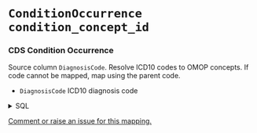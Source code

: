 # `ConditionOccurrence` `condition_concept_id`
### CDS Condition Occurrence
Source column  `DiagnosisCode`.
Resolve ICD10 codes to OMOP concepts. If code cannot be mapped, map using the parent code.
* `DiagnosisCode` ICD10 diagnosis code
<details>
<summary>SQL</summary>

```sql
select
	distinct
		d.DiagnosisCode,
		d.DiagnosisId,
		line01.NHSNumber,
		line01.CDSActivityDate
from omop_staging.cds_diagnosis d
	inner join omop_staging.cds_line01 line01
		on d.MessageId = line01.MessageId
where line01.NHSNumber is not null;
	
```
</details>


[Comment or raise an issue for this mapping.](https://github.com/answerdigital/oxford-omop-data-mapper/issues/new?title=OMOP%20ConditionOccurrence%20table%20condition_concept_id%20field%20mapping)

